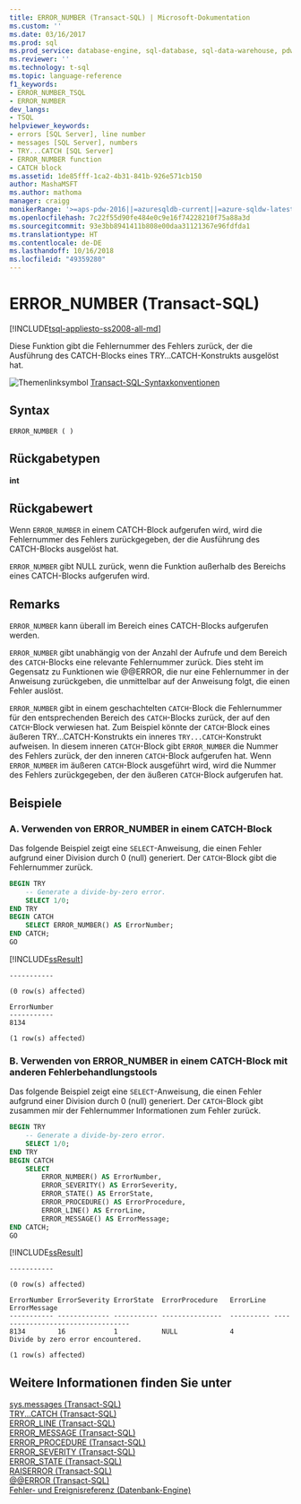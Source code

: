 ```yaml
---
title: ERROR_NUMBER (Transact-SQL) | Microsoft-Dokumentation
ms.custom: ''
ms.date: 03/16/2017
ms.prod: sql
ms.prod_service: database-engine, sql-database, sql-data-warehouse, pdw
ms.reviewer: ''
ms.technology: t-sql
ms.topic: language-reference
f1_keywords:
- ERROR_NUMBER_TSQL
- ERROR_NUMBER
dev_langs:
- TSQL
helpviewer_keywords:
- errors [SQL Server], line number
- messages [SQL Server], numbers
- TRY...CATCH [SQL Server]
- ERROR_NUMBER function
- CATCH block
ms.assetid: 1de85fff-1ca2-4b31-841b-926e571cb150
author: MashaMSFT
ms.author: mathoma
manager: craigg
monikerRange: '>=aps-pdw-2016||=azuresqldb-current||=azure-sqldw-latest||>=sql-server-2016||=sqlallproducts-allversions||>=sql-server-linux-2017||=azuresqldb-mi-current'
ms.openlocfilehash: 7c22f55d90fe484e0c9e16f74228210f75a88a3d
ms.sourcegitcommit: 93e3bb8941411b808e00daa31121367e96fdfda1
ms.translationtype: HT
ms.contentlocale: de-DE
ms.lasthandoff: 10/16/2018
ms.locfileid: "49359280"
---
```

# <a name="errornumber-transact-sql"></a>ERROR_NUMBER (Transact-SQL)
[!INCLUDE[tsql-appliesto-ss2008-all-md](../../includes/tsql-appliesto-ss2008-all-md.md)]

Diese Funktion gibt die Fehlernummer des Fehlers zurück, der die Ausführung des CATCH-Blocks eines TRY…CATCH-Konstrukts ausgelöst hat.  

 ![Themenlinksymbol](../../database-engine/configure-windows/media/topic-link.gif "Topic link icon") [Transact-SQL-Syntaxkonventionen](../../t-sql/language-elements/transact-sql-syntax-conventions-transact-sql.md)  
  
## <a name="syntax"></a>Syntax  
  
```  
ERROR_NUMBER ( )  
```  
  
## <a name="return-types"></a>Rückgabetypen  
 **int**  
  
## <a name="return-value"></a>Rückgabewert  
Wenn `ERROR_NUMBER` in einem CATCH-Block aufgerufen wird, wird die Fehlernummer des Fehlers zurückgegeben, der die Ausführung des CATCH-Blocks ausgelöst hat.  

`ERROR_NUMBER` gibt NULL zurück, wenn die Funktion außerhalb des Bereichs eines CATCH-Blocks aufgerufen wird.  
  
## <a name="remarks"></a>Remarks  
`ERROR_NUMBER` kann überall im Bereich eines CATCH-Blocks aufgerufen werden.  
  
`ERROR_NUMBER` gibt unabhängig von der Anzahl der Aufrufe und dem Bereich des `CATCH`-Blocks eine relevante Fehlernummer zurück. Dies steht im Gegensatz zu Funktionen wie @@ERROR, die nur eine Fehlernummer in der Anweisung zurückgeben, die unmittelbar auf der Anweisung folgt, die einen Fehler auslöst.  

`ERROR_NUMBER` gibt in einem geschachtelten `CATCH`-Block die Fehlernummer für den entsprechenden Bereich des `CATCH`-Blocks zurück, der auf den `CATCH`-Block verwiesen hat. Zum Beispiel könnte der `CATCH`-Block eines äußeren TRY...CATCH-Konstrukts ein inneres `TRY...CATCH`-Konstrukt aufweisen. In diesem inneren `CATCH`-Block gibt `ERROR_NUMBER` die Nummer des Fehlers zurück, der den inneren `CATCH`-Block aufgerufen hat. Wenn `ERROR_NUMBER` im äußeren `CATCH`-Block ausgeführt wird, wird die Nummer des Fehlers zurückgegeben, der den äußeren `CATCH`-Block aufgerufen hat.  
  
## <a name="examples"></a>Beispiele  
  
### <a name="a-using-errornumber-in-a-catch-block"></a>A. Verwenden von ERROR_NUMBER in einem CATCH-Block  
Das folgende Beispiel zeigt eine `SELECT`-Anweisung, die einen Fehler aufgrund einer Division durch 0 (null) generiert. Der `CATCH`-Block gibt die Fehlernummer zurück.  
  
```sql  
BEGIN TRY  
    -- Generate a divide-by-zero error.  
    SELECT 1/0;  
END TRY  
BEGIN CATCH  
    SELECT ERROR_NUMBER() AS ErrorNumber;  
END CATCH;  
GO  
```
[!INCLUDE[ssResult](../../includes/ssresult-md.md)]
```
-----------

(0 row(s) affected)

ErrorNumber
-----------
8134

(1 row(s) affected)

```  
  
### <a name="b-using-errornumber-in-a-catch-block-with-other-error-handling-tools"></a>B. Verwenden von ERROR_NUMBER in einem CATCH-Block mit anderen Fehlerbehandlungstools  
Das folgende Beispiel zeigt eine `SELECT`-Anweisung, die einen Fehler aufgrund einer Division durch 0 (null) generiert. Der `CATCH`-Block gibt zusammen mir der Fehlernummer Informationen zum Fehler zurück.  

```sql  
BEGIN TRY  
    -- Generate a divide-by-zero error.  
    SELECT 1/0;  
END TRY  
BEGIN CATCH  
    SELECT  
        ERROR_NUMBER() AS ErrorNumber,  
        ERROR_SEVERITY() AS ErrorSeverity,  
        ERROR_STATE() AS ErrorState,  
        ERROR_PROCEDURE() AS ErrorProcedure,  
        ERROR_LINE() AS ErrorLine,  
        ERROR_MESSAGE() AS ErrorMessage;  
END CATCH;  
GO  
```
[!INCLUDE[ssResult](../../includes/ssresult-md.md)]
```
-----------

(0 row(s) affected)

ErrorNumber ErrorSeverity ErrorState  ErrorProcedure   ErrorLine  ErrorMessage
----------- ------------- ----------- ---------------  ---------- ----------------------------------
8134        16            1           NULL             4          Divide by zero error encountered.

(1 row(s) affected)

```  
  
## <a name="see-also"></a>Weitere Informationen finden Sie unter  
 [sys.messages &#40;Transact-SQL&#41;](../../relational-databases/system-catalog-views/messages-for-errors-catalog-views-sys-messages.md)   
 [TRY...CATCH &#40;Transact-SQL&#41;](../../t-sql/language-elements/try-catch-transact-sql.md)   
 [ERROR_LINE &#40;Transact-SQL&#41;](../../t-sql/functions/error-line-transact-sql.md)   
 [ERROR_MESSAGE &#40;Transact-SQL&#41;](../../t-sql/functions/error-message-transact-sql.md)   
 [ERROR_PROCEDURE &#40;Transact-SQL&#41;](../../t-sql/functions/error-procedure-transact-sql.md)   
 [ERROR_SEVERITY &#40;Transact-SQL&#41;](../../t-sql/functions/error-severity-transact-sql.md)   
 [ERROR_STATE &#40;Transact-SQL&#41;](../../t-sql/functions/error-state-transact-sql.md)   
 [RAISERROR &#40;Transact-SQL&#41;](../../t-sql/language-elements/raiserror-transact-sql.md)   
 [@@ERROR &#40;Transact-SQL&#41;](../../t-sql/functions/error-transact-sql.md)     
 [Fehler- und Ereignisreferenz &#40;Datenbank-Engine&#41;](../../relational-databases/errors-events/errors-and-events-reference-database-engine.md)     
  
  

